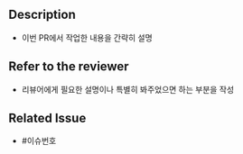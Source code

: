 ## Description

- 이번 PR에서 작업한 내용을 간략히 설명

## Refer to the reviewer

- 리뷰어에게 필요한 설명이나 특별히 봐주었으면 하는 부분을 작성

## Related Issue

- #이슈번호
